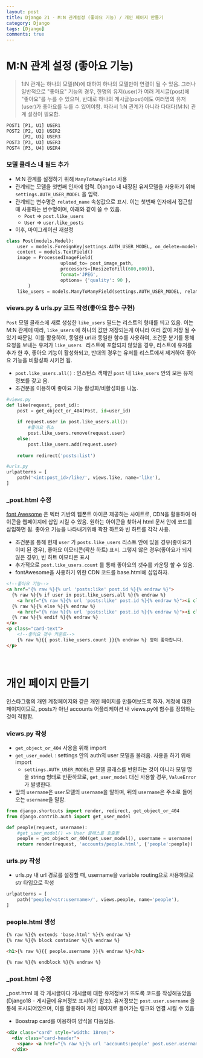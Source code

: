 ```yaml
---
layout: post
title: Django 21 - M:N 관계설정 (좋아요 기능) / 개인 페이지 만들기
category: Django
tags: [Django]
comments: true
---
```




# M:N 관계 설정 (좋아요 기능)

> 1:N 관계는 하나의 모델(N)에 대하여 하나의 모델만이 연결이 될 수 있음. 그러나 일반적으로 "좋아요" 기능의 경우, 한명의 유저(user)가 여러 게시글(post)에 "좋아요"를 누를 수 있으며, 반대로 하나의 게시글(post)에도 여러명의 유저(user)가 좋아요를 누를 수 있어야함. 따라서 1:N 관계가 아니라 다대다(M:N) 관계 설정이 필요함.

```HTML
POST1 [P1, U1] USER1
POST2 [P2, U2] USER2
	  [P2, U3] USER3
POST3 [P3, U3] USER3
POST4 [P3, U4] USER4
```



### 모델 클래스 내 필드 추가

- M:N 관계를 설정하기 위해 `ManyToManyField`  사용
- 관계되는 모델을 첫번째 인자에 입력. Django 내 내장된 유저모델을 사용하기 위해 `settings.AUTH_USER_MODEL` 을 입력.
- 관계되는 변수명은 `related_name` 속성값으로 표시. 이는 첫번째 인자에서 접근할때 사용하는 변수명이며, 아래와 같이 쓸 수 있음.
  - `Post` => `post.like_users`
  - `User` => `user.like_posts`
- 이후, 마이그레이션 재설정

```python
class Post(models.Model):
    user = models.ForeignKey(settings.AUTH_USER_MODEL, on_delete=models.CASCADE)
    content = models.TextField()
    image = ProcessedImageField(
                    upload_to= post_image_path, 
                    processors=[ResizeToFill(600,600)], 
                    format='JPEG', 
                    options= {'quality': 90 },
        )
    like_users = models.ManyToManyField(settings.AUTH_USER_MODEL, related_name='like_posts')
```



### views.py & urls.py 코드 작성(좋아요 함수 구현)

`Post` 모델 클래스에 새로 생성한 `like_users` 필드는 리스트의 형태를 띄고 있음. 이는 M:N 관계에 따라, `like_users` 에 하나의 값만 저장되는게 아니라 여러 값이 저장 될 수 있기 때문임.  이를 활용하여,  동일한 url과 동일한 함수를 사용하여, 조건문 분기를 통해 요청을 보내는 유저가 `like_users ` 리스트에 포함되지 않았을 경우,  리스트에 유저를 추가 한 후, 좋아요 기능이 활성화되고, 반대의 경우는 유저를 리스트에서 제거하여 좋아요 기능을 비활성화 시키면 됨.

- `post.like_users.all()` : 인스턴스 객체인 `post` 내 `like_users` 안의 모든 유저정보를 갖고 옴.
- 조건문을 이용하여 좋아요 기능 활성화/비활성화를 나눔.

```python
#views.py
def like(request, post_id):
    post = get_object_or_404(Post, id=user_id)
    
    if request.user in post.like_users.all():
        #좋아요 취소
        post.like_users.remove(request.user)
    else:
        post.like_users.add(request.user)
    
    return redirect('posts:list')

#urls.py
urlpatterns = [
    path('<int:post_id>/like/', views.like, name='like'),
]
```



### _post.html 수정

[font Awesome](<https://fontawesome.com/>) 은 벡터 기반의 웹폰트 아이콘 제공하는 사이트로, CDN을 활용하여 아이콘을 웹페이지에 삽입 시킬 수 있음.  원하는 아이콘을 찾아서 html 문서 안에 코드를 삽입하면 됨. 좋아요 기능을 나타내기위해 꽉찬 하트와 빈 하트를 각각 사용.
- 조건문을 통해 현재 `user` 가 `posts.like_users` 리스트 안에 있을 경우(좋아요가 이미 된 경우),  좋아요 이모티콘(꽉찬 하트) 표시. 그렇지 않은 경우(좋아요가 되지 않은 경우),  빈 하트 이모티콘 표시
- 추가적으로 `post.like_users.count` 를 통해 좋아요의 갯수를 카운팅 할 수 있음.
- fontAwesome을 사용하기 위한 CDN 코드를 base.html에 삽입하자.

```html
<!--좋아요 기능-->
<a href="{% raw %}{% url 'posts:like' post.id %}{% endraw %}">
  {% raw %}{% if user in post.like_users.all %}{% endraw %}
    <a href="{% raw %}{% url 'posts:like' post.id %}{% endraw %}"><i class="fas fa-heart"></i></a>
  {% raw %}{% else %}{% endraw %}
    <a href="{% raw %}{% url 'posts:like' post.id %}{% endraw %}"><i class="far fa-heart"></i></a>
  {% raw %}{% endif %}{% endraw %}
</a>
<p class="card-text">
    <!--좋아요 갯수 카운트-->
    {% raw %}{{ post.like_users.count }}{% endraw %} 명이 좋아합니다.
</p>
```



<br>

# 개인 페이지 만들기

인스타그램의 개인 계정페이지와 같은 개인 페이지를 만들어보도록 하자. 계정에 대한 페이지이므로, posts가 아닌 accounts 어플리케이션 내 views.py에 함수를 정의하는 것이 적합함.

### views.py 작성

- `get_object_or_404` 사용을 위해 import 
- `get_user_model` : settings 안의 auth의 user 모델을 불러옴. 사용을 하기 위해 import
  - `settings.AUTH_USER_MODEL`은 모델 클래스를 반환하는 것이 아니라 모델 명을 string 형태로 반환하므로, `get_user_model` 대신 사용할 경우,  `ValueError` 가 발생한다.
- 앞의 `username`은 `user`모델의 `username`을 말하며, 뒤의 `username`은 주소로 들어오는 `username`을 말함.

```python
from django.shortcuts import render, redirect, get_object_or_404
from django.contrib.auth import get_user_model

def people(request, username):
    #get_user_model() => User 클래스를 호출함
    people = get_object_or_404(get_user_model(), username = username)
    return render(request, 'accounts/people.html', {'people':people})
```



### urls.py 작성

- urls.py 내  url 경로를 설정할 때, username을 variable routing으로 사용하므로 str 타입으로 작성

```python
urlpatterns = [
    path('people/<str:username>/', views.people, name='people'),
] 
```



### people.html 생성

```html
{% raw %}{% extends 'base.html' %}{% endraw %}
{% raw %}{% block container %}{% endraw %}

<h1>{% raw %}{{ people.username }}{% endraw %}</h1>

{% raw %}{% endblock %}{% endraw %}
```



### _post.html 수정

_post.html 에 각 게시글마다 게시글에 대한 유저정보가 뜨도록 코드를 작성해놓았음 (Django18 - 게시글에 유저정보 표시하기 참조). 유저정보는 `post.user.username` 을 통해 표시되어있으며, 이를 활용하여 개인 페이지로 들어가는 링크와 연결 시킬 수 있음

- Boostrap card를 이용하여 양식을 다듬었음.

```html
<div class="card" style="width: 18rem;">
  <div class="card-header">
    <span> <a href="{% raw %}{% url 'accounts:people' post.user.username %}{% endraw %}">{% raw %}{{ post.user.username }}{% endraw %} </a></span>
  </div>
```

